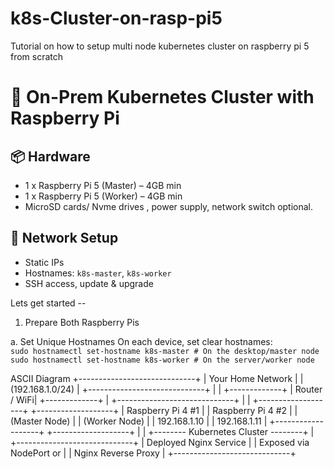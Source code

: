 # k8s-Cluster-on-rasp-pi5
Tutorial on how to setup multi node kubernetes cluster on raspberry pi 5 from scratch 

# 🧵 On-Prem Kubernetes Cluster with Raspberry Pi

## 📦 Hardware
- 1 x Raspberry Pi 5 (Master) – 4GB min
- 1 x Raspberry Pi 5 (Worker) – 4GB min
- MicroSD cards/ Nvme drives , power supply, network switch optional. 

## 📶 Network Setup
- Static IPs
- Hostnames: `k8s-master`, `k8s-worker`
- SSH access, update & upgrade

Lets get started -- 

1. Prepare Both Raspberry Pis

a. Set Unique Hostnames
On each device, set clear hostnames:
<code>
sudo hostnamectl set-hostname k8s-master     # On the desktop/master node
sudo hostnamectl set-hostname k8s-worker     # On the server/worker node 
</code>



ASCII Diagram
              +-----------------------------+
              |     Your Home Network       |
              |     (192.168.1.0/24)        |
              +-----------------------------+
                           |
                           |
                    +-------------+
                    | Router / WiFi|
                    +-------------+
                           |
            +-----------------------------+
            |                             |
  +-------------------+        +-------------------+
  | Raspberry Pi 4 #1 |        | Raspberry Pi 4 #2 |
  |  (Master Node)    |        |  (Worker Node)    |
  |  192.168.1.10     |        |  192.168.1.11     |
  +-------------------+        +-------------------+
            |                             |
            +-------- Kubernetes Cluster --------+
                           |  
               +-----------------------------+
               |   Deployed Nginx Service    |
               |   Exposed via NodePort or   |
               |   Nginx Reverse Proxy       |
               +-----------------------------+
